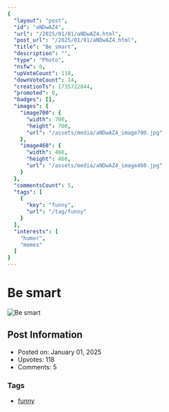 ```yaml
---
{
  "layout": "post",
  "id": "aNDwAZ4",
  "url": "/2025/01/01/aNDwAZ4.html",
  "post_url": "/2025/01/01/aNDwAZ4.html",
  "title": "Be smart",
  "description": "",
  "type": "Photo",
  "nsfw": 0,
  "upVoteCount": 118,
  "downVoteCount": 14,
  "creationTs": 1735722844,
  "promoted": 0,
  "badges": [],
  "images": {
    "image700": {
      "width": 700,
      "height": 700,
      "url": "/assets/media/aNDwAZ4_image700.jpg"
    },
    "image460": {
      "width": 460,
      "height": 460,
      "url": "/assets/media/aNDwAZ4_image460.jpg"
    }
  },
  "commentsCount": 5,
  "tags": [
    {
      "key": "funny",
      "url": "/tag/funny"
    }
  ],
  "interests": [
    "humor",
    "memes"
  ]
}
---
```


# Be smart

![Be smart](/assets/media/aNDwAZ4_image700.jpg)

## Post Information

- Posted on: January 01, 2025
- Upvotes: 118
- Comments: 5

### Tags

- [funny](/tag/funny)
